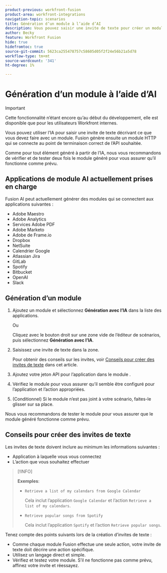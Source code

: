 ```yaml
---
product-previous: workfront-fusion
product-area: workfront-integrations
navigation-topic: scenarios
title: Génération d’un module à l’aide d’AI
description: Vous pouvez saisir une invite de texte pour créer un module HTTP configuré à l’invite.
author: Becky
feature: Workfront Fusion
hide: true
hidefromtoc: true
source-git-commit: 5623ca255478757c58605d05f2f24e56b21a5d78
workflow-type: tm+mt
source-wordcount: '341'
ht-degree: 1%

---
```


# Génération d’un module à l’aide d’AI

<!--DO NOT DELETE - linked through CSH-->

>[!IMPORTANT]
>
>Cette fonctionnalité n’étant encore qu’au début du développement, elle est disponible que pour les utilisateurs Workfront internes.

Vous pouvez utiliser l’IA pour saisir une invite de texte décrivant ce que vous devez faire avec un module. Fusion génère ensuite un module HTTP qui se connecte au point de terminaison correct de l’API souhaitée.

Comme pour tout élément généré à partir de l’IA, nous vous recommandons de vérifier et de tester deux fois le module généré pour vous assurer qu’il fonctionne comme prévu.

## Applications de module AI actuellement prises en charge

Fusion AI peut actuellement générer des modules qui se connectent aux applications suivantes :

* Adobe Maestro
* Adobe Analytics
* Services Adobe PDF
* Adobe Marketo
* Adobe de Frame.io
* Dropbox
* NetSuite
* Calendrier Google
* Atlassian Jira
* GitLab
* Spotify
* Bitbucket
* OpenAI
* Slack

## Génération d’un module

1. Ajoutez un module et sélectionnez **Génération avec l’IA** dans la liste des applications.

   Ou

   Cliquez avec le bouton droit sur une zone vide de l’éditeur de scénarios, puis sélectionnez **Génération avec l’IA**.
1. Saisissez une invite de texte dans la zone.

   Pour obtenir des conseils sur les invites, voir [Conseils pour créer des invites de texte](#tips-for-creating-text-prompts) dans cet article.
1. Ajoutez votre jeton API pour l’application dans le module .
1. Vérifiez le module pour vous assurer qu’il semble être configuré pour l’application et l’action appropriées.
1. (Conditionnel) Si le module n’est pas joint à votre scénario, faites-le glisser sur sa place.

Nous vous recommandons de tester le module pour vous assurer que le module généré fonctionne comme prévu.

## Conseils pour créer des invites de texte

Les invites de texte doivent inclure au minimum les informations suivantes :

* Application à laquelle vous vous connectez
* L’action que vous souhaitez effectuer

>[!INFO]
>
>**Exemples**:
>
>* `Retrieve a list of my calendars from Google Calendar`
>
>   Cela inclut l’application `Google Calendar` et l’action `Retrieve a list of my calendars`.
>
>* `Retrieve popular songs from Spotify`
>
>   Cela inclut l’application `Spotify` et l’action `Retrieve popular songs`.

Tenez compte des points suivants lors de la création d’invites de texte :

* Comme chaque module Fusion effectue une seule action, votre invite de texte doit décrire une action spécifique.
* Utilisez un langage direct et simple.
* Vérifiez et testez votre module. S’il ne fonctionne pas comme prévu, affinez votre invite et réessayez.



